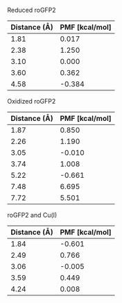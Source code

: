 Reduced roGFP2

| Distance (Å) | PMF [kcal/mol] |
|-----------|-----------|
| 1.81 | 0.017 |
| 2.38 | 1.250 |
| 3.10 | 0.000 |
| 3.60 | 0.362 |
| 4.58 | -0.384 |

Oxidized roGFP2

| Distance (Å) | PMF [kcal/mol] |
|-----------|-----------|
| 1.87 | 0.850 |
| 2.26 | 1.190 |
| 3.05 | -0.010 |
| 3.74 | 1.008 |
| 5.22 | -0.661 |
| 7.48 | 6.695 |
| 7.72 | 5.501 |

roGFP2 and Cu(I)

| Distance (Å) | PMF [kcal/mol] |
|-----------|-----------|
| 1.84 | -0.601 |
| 2.49 | 0.766 |
| 3.06 | -0.005 |
| 3.59 | 0.449 |
| 4.24 | 0.008 |

